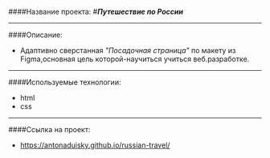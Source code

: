 ####Название проекта: 
#___Путешествие по России___

---
####Описание: 
- Адаптивно сверстанная _"Посадочная страница"_ по макету из Figma,основная цель которой-научиться учиться веб.разработке.
___
####Используемые технологии: 
- html
- css
---
####Ссылка на проект: 
- https://antonaduisky.github.io/russian-travel/